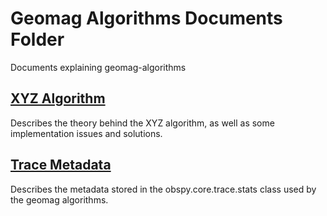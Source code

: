 Geomag Algorithms Documents Folder
==================================

Documents explaining geomag-algorithms

[XYZ Algorithm](./XYZ.md)
------

Describes the theory behind the XYZ algorithm,  as well as some implementation issues and solutions.

[Trace Metadata](./metadata.md)
-----------

Describes the metadata stored in the obspy.core.trace.stats class used by the
geomag algorithms.  

